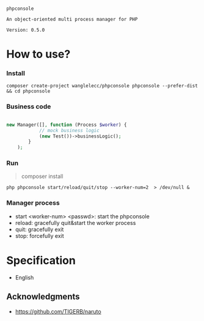 ```

phpconsole
			
An object-oriented multi process manager for PHP

Version: 0.5.0

```



# How to use?

### Install

```
composer create-project wanglelecc/phpconsole phpconsole --prefer-dist && cd phpconsole
```

### Business code

```php

new Manager([], function (Process $worker) {
			// mock business logic
			(new Test())->businessLogic();
		}
	);
```

### Run


> composer install

```
php phpconsole start/reload/quit/stop --worker-num=2  > /dev/null &
```

### Manager process

- start \<worker-num\> \<passwd\>: start the phpconsole
- reload: gracefully quit&start the worker process
- quit: gracefully exit
- stop: forcefully exit

# Specification

- English

## Acknowledgments
- https://github.com/TIGERB/naruto